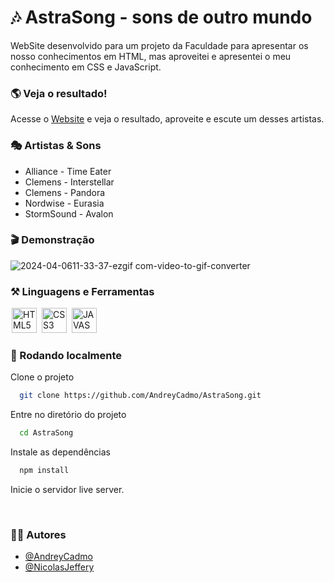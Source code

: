 
# 🎶 AstraSong - sons de outro mundo 

WebSite desenvolvido para um projeto da Faculdade para apresentar os nosso conhecimentos em HTML, mas aproveitei e apresentei o meu conhecimento em CSS e JavaScript.

### 🌎 Veja o resultado!

Acesse o <a href="https://astrasong.vercel.app/">Website</a> e veja o resultado, aproveite e escute um desses artistas.

### 🎭 Artistas & Sons

- Alliance - Time Eater
- Clemens - Interstellar
- Clemens - Pandora
- Nordwise - Eurasia
- StormSound - Avalon

### 🎬 Demonstração

![2024-04-0611-33-37-ezgif com-video-to-gif-converter](https://github.com/AndreyCadmo/AstraSong/assets/49537908/fccbe544-65db-43bc-8755-5d88751c8f6f)

### ⚒ Linguagens e Ferramentas 
<div display-flex >
<img width="40px" hspace="2px" loading="lazy" src="https://cdn.jsdelivr.net/gh/devicons/devicon/icons/html5/html5-original-wordmark.svg" title = "HTML5" width="40" height="40" />
<img width="40px" hspace="2px" loading="lazy" src="https://cdn.jsdelivr.net/gh/devicons/devicon/icons/css3/css3-original-wordmark.svg" title = "CSS3" width="40" height="40"/>
<img width="40px" hspace="2px" loading="lazy" src="https://cdn.jsdelivr.net/gh/devicons/devicon/icons/javascript/javascript-original.svg" title = "JAVASCRIPT" width="40" height="40"/>
</div>

### 💾 Rodando localmente

Clone o projeto

```bash
  git clone https://github.com/AndreyCadmo/AstraSong.git
```

Entre no diretório do projeto

```bash
  cd AstraSong
```

Instale as dependências

```bash
  npm install

```
Inicie o servidor live server.

<br>


### 🙍‍♂️ Autores

- [@AndreyCadmo](https://github.com/AndreyCadmo)
- [@NicolasJeffery](https://github.com/NicolasJeffery)

